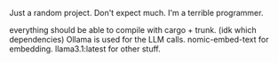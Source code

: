 Just a random project. Don't expect much. I'm a terrible programmer.

everything should be able to compile with cargo + trunk. (idk which dependencies) Ollama is used for the LLM calls. nomic-embed-text for embedding. llama3.1:latest for other stuff.
